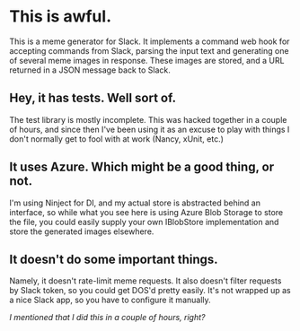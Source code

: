 # This is awful.
This is a meme generator for Slack. It implements a command web hook for accepting commands from Slack, parsing the input text and generating one of several meme images in response. These images are stored, and a URL returned in a JSON message back to Slack.

## Hey, it has tests. Well sort of.
The test library is mostly incomplete. This was hacked together in a couple of hours, and since then I've been using it as an excuse to play with things I don't normally get to fool with at work (Nancy, xUnit, etc.)

## It uses Azure. Which might be a good thing, or not.
I'm using Ninject for DI, and my actual store is abstracted behind an interface, so while what you see here is using Azure Blob Storage to store the file, you could easily supply your own IBlobStore implementation and store the generated images elsewhere.

## It doesn't do some important things.
Namely, it doesn't rate-limit meme requests. It also doesn't filter requests by Slack token, so you could get DOS'd pretty easily. It's not wrapped up as a nice Slack app, so you have to configure it manually.

*I mentioned that I did this in a couple of hours, right?*
